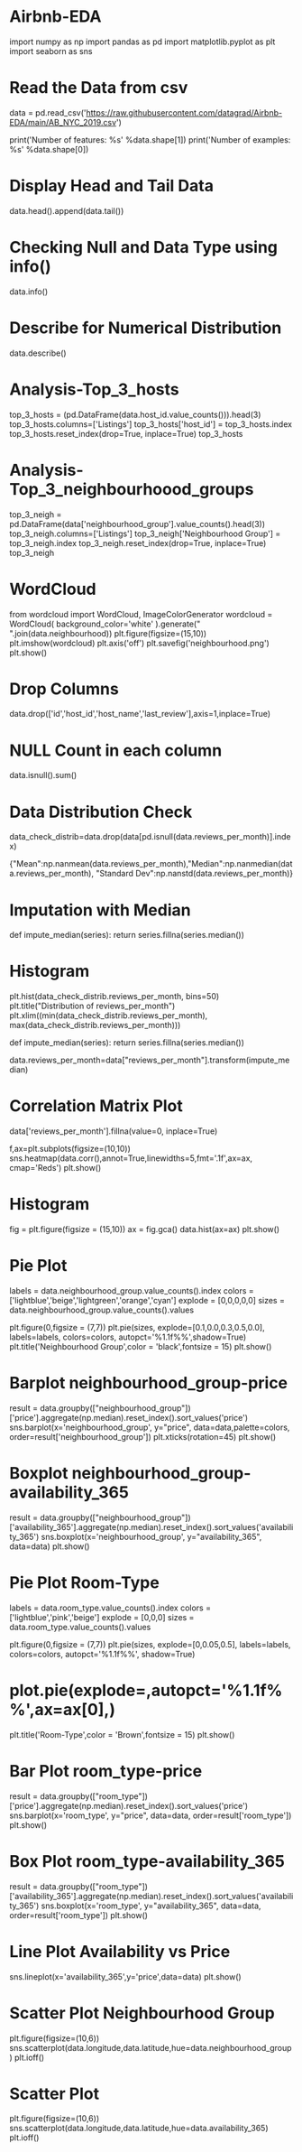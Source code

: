 # Airbnb-EDA



import numpy as np
import pandas as pd
import matplotlib.pyplot as plt
import seaborn as sns


# Read the Data from csv

data = pd.read_csv('https://raw.githubusercontent.com/datagrad/Airbnb-EDA/main/AB_NYC_2019.csv')

print('Number of features: %s' %data.shape[1])
print('Number of examples: %s' %data.shape[0])


# Display Head and Tail Data

data.head().append(data.tail())


# Checking Null and Data Type using info()

data.info()


# Describe for Numerical Distribution



data.describe()


# Analysis-Top_3_hosts

top_3_hosts = (pd.DataFrame(data.host_id.value_counts())).head(3)
top_3_hosts.columns=['Listings']
top_3_hosts['host_id'] = top_3_hosts.index
top_3_hosts.reset_index(drop=True, inplace=True)
top_3_hosts

# Analysis-Top_3_neighbourhoood_groups

top_3_neigh = pd.DataFrame(data['neighbourhood_group'].value_counts().head(3))
top_3_neigh.columns=['Listings']
top_3_neigh['Neighbourhood Group'] = top_3_neigh.index
top_3_neigh.reset_index(drop=True, inplace=True)
top_3_neigh

# WordCloud

from wordcloud import WordCloud, ImageColorGenerator
wordcloud = WordCloud(
                          background_color='white'
                         ).generate(" ".join(data.neighbourhood))
plt.figure(figsize=(15,10))
plt.imshow(wordcloud)
plt.axis('off')
plt.savefig('neighbourhood.png')
plt.show()

# Drop Columns

data.drop(['id','host_id','host_name','last_review'],axis=1,inplace=True)


# NULL Count in each column

data.isnull().sum()


# Data Distribution Check

data_check_distrib=data.drop(data[pd.isnull(data.reviews_per_month)].index)

{"Mean":np.nanmean(data.reviews_per_month),"Median":np.nanmedian(data.reviews_per_month),
 "Standard Dev":np.nanstd(data.reviews_per_month)}


# Imputation with Median

def impute_median(series):
    return series.fillna(series.median())


# Histogram 

plt.hist(data_check_distrib.reviews_per_month,  bins=50)
plt.title("Distribution of reviews_per_month")
plt.xlim((min(data_check_distrib.reviews_per_month), max(data_check_distrib.reviews_per_month)))



def impute_median(series):
    return series.fillna(series.median())

data.reviews_per_month=data["reviews_per_month"].transform(impute_median)


# Correlation Matrix Plot


data['reviews_per_month'].fillna(value=0, inplace=True)

f,ax=plt.subplots(figsize=(10,10))
sns.heatmap(data.corr(),annot=True,linewidths=5,fmt='.1f',ax=ax, cmap='Reds')
plt.show()


# Histogram

fig = plt.figure(figsize = (15,10))
ax = fig.gca()
data.hist(ax=ax)
plt.show()


# Pie Plot

labels = data.neighbourhood_group.value_counts().index
colors = ['lightblue','beige','lightgreen','orange','cyan']
explode = [0,0,0,0,0]
sizes = data.neighbourhood_group.value_counts().values

plt.figure(0,figsize = (7,7))
plt.pie(sizes, explode=[0.1,0.0,0.3,0.5,0.0], labels=labels, colors=colors, autopct='%1.1f%%',shadow=True)
plt.title('Neighbourhood Group',color = 'black',fontsize = 15)
plt.show()


# Barplot neighbourhood_group-price
result = data.groupby(["neighbourhood_group"])['price'].aggregate(np.median).reset_index().sort_values('price')
sns.barplot(x='neighbourhood_group', y="price", data=data,palette=colors, order=result['neighbourhood_group']) 
plt.xticks(rotation=45)
plt.show()


# Boxplot neighbourhood_group-availability_365
result = data.groupby(["neighbourhood_group"])['availability_365'].aggregate(np.median).reset_index().sort_values('availability_365')
sns.boxplot(x='neighbourhood_group', y="availability_365", data=data) 
plt.show()


# Pie Plot Room-Type

labels = data.room_type.value_counts().index
colors = ['lightblue','pink','beige']
explode = [0,0,0]
sizes = data.room_type.value_counts().values


plt.figure(0,figsize = (7,7))
plt.pie(sizes, explode=[0,0.05,0.5], labels=labels, colors=colors, autopct='%1.1f%%', shadow=True)
# plot.pie(explode=,autopct='%1.1f%%',ax=ax[0],)
plt.title('Room-Type',color = 'Brown',fontsize = 15)
plt.show()


# Bar Plot room_type-price
result = data.groupby(["room_type"])['price'].aggregate(np.median).reset_index().sort_values('price')
sns.barplot(x='room_type', y="price", data=data, order=result['room_type']) 
plt.show()


# Box Plot room_type-availability_365
result = data.groupby(["room_type"])['availability_365'].aggregate(np.median).reset_index().sort_values('availability_365')
sns.boxplot(x='room_type', y="availability_365", data=data, order=result['room_type']) 
plt.show()


# Line Plot Availability vs Price 
sns.lineplot(x='availability_365',y='price',data=data)
plt.show()


# Scatter Plot Neighbourhood Group

plt.figure(figsize=(10,6))
sns.scatterplot(data.longitude,data.latitude,hue=data.neighbourhood_group)
plt.ioff()


# Scatter Plot

plt.figure(figsize=(10,6))
sns.scatterplot(data.longitude,data.latitude,hue=data.availability_365)
plt.ioff()
